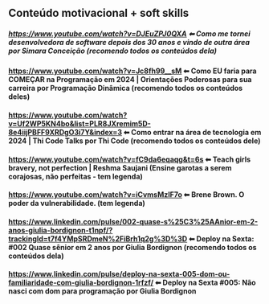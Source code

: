 ## Conteúdo motivacional + soft skills

##### https://www.youtube.com/watch?v=DJEuZPJ0QXA ⬅ Como me tornei desenvolvedora de software depois dos 30 anos e vindo de outra área por Simara Conceição (recomendo todos os conteúdos dela)

#### https://www.youtube.com/watch?v=Jc8fh99__sM ⬅ Como EU faria para COMEÇAR na Programação em 2024 | Orientações Poderosas para sua carreira por Programação Dinâmica (recomendo todos os conteúdos deles)

#### https://www.youtube.com/watch?v=Uf2WP5KN4bo&list=PLR8JXremim5D-8e4iijPBFF9XRDgO3i7Y&index=3 ⬅ Como entrar na área de tecnologia em 2024 | Thi Code Talks por Thi Code (recomendo todos os conteúdos dele)

#### https://www.youtube.com/watch?v=fC9da6eqaqg&t=6s ⬅ Teach girls bravery, not perfection | Reshma Saujani (Ensine garotas a serem corajosas, não perfeitas - tem legenda)

#### https://www.youtube.com/watch?v=iCvmsMzlF7o ⬅ Brene Brown. O poder da vulnerabilidade. (tem legenda)

#### https://www.linkedin.com/pulse/002-quase-s%25C3%25AAnior-em-2-anos-giulia-bordignon-t1npf/?trackingId=t7f4YMpSRDmeN%2FiBrh1q2g%3D%3D ⬅ Deploy na Sexta: #002 Quase sênior em 2 anos por Giulia Bordignon (recomendo todos os conteúdos dela)

#### https://www.linkedin.com/pulse/deploy-na-sexta-005-dom-ou-familiaridade-com-giulia-bordignon-1rfzf/ ⬅ Deploy na Sexta #005: Não nasci com dom para programação por Giulia Bordignon